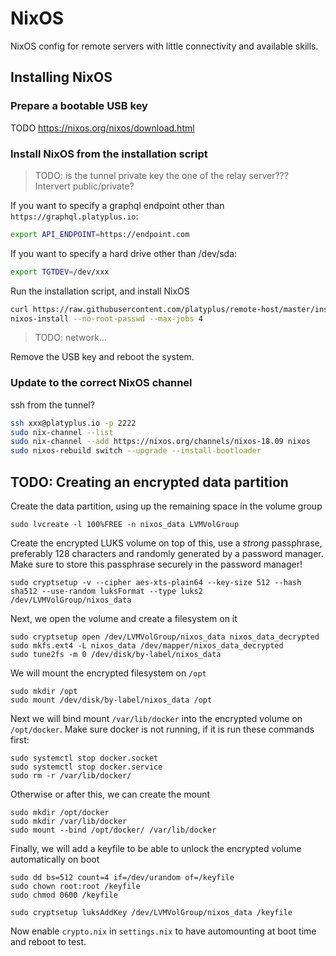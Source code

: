 # NixOS
NixOS config for remote servers with little connectivity and available skills.

## Installing NixOS

### Prepare a bootable USB key
TODO
https://nixos.org/nixos/download.html

### Install NixOS from the installation script
> TODO: is the tunnel private key the one of the relay server??? Intervert public/private?

If you want to specify a graphql endpoint other than `https://graphql.platyplus.io`:
```sh
export API_ENDPOINT=https://endpoint.com
```
If you want to specify a hard drive other than /dev/sda:
```sh
export TGTDEV=/dev/xxx
```
Run the installation script, and install NixOS
```sh
curl https://raw.githubusercontent.com/platyplus/remote-host/master/install.sh | bash
nixos-install --no-root-passwd --max-jobs 4
```
> TODO: network...

Remove the USB key and reboot the system.

### Update to the correct NixOS channel
ssh from the tunnel?
```sh
ssh xxx@platyplus.io -p 2222
sudo nix-channel --list
sudo nix-channel --add https://nixos.org/channels/nixos-18.09 nixos
sudo nixos-rebuild switch --upgrade --install-bootloader

```

## TODO: Creating an encrypted data partition

Create the data partition, using up the remaining space in the volume group
```
sudo lvcreate -l 100%FREE -n nixos_data LVMVolGroup
```

Create the encrypted LUKS volume on top of this, use a *strong* passphrase, preferably 128 characters and randomly generated by a password manager. Make sure to store this passphrase securely in the password manager!
```
sudo cryptsetup -v --cipher aes-xts-plain64 --key-size 512 --hash sha512 --use-random luksFormat --type luks2 /dev/LVMVolGroup/nixos_data
```

Next, we open the volume and create a filesystem on it
```
sudo cryptsetup open /dev/LVMVolGroup/nixos_data nixos_data_decrypted
sudo mkfs.ext4 -L nixos_data /dev/mapper/nixos_data_decrypted
sudo tune2fs -m 0 /dev/disk/by-label/nixos_data
```

We will mount the encrypted filesystem on `/opt`
```
sudo mkdir /opt
sudo mount /dev/disk/by-label/nixos_data /opt
```

Next we will bind mount `/var/lib/docker` into the encrypted volume on `/opt/docker`. Make sure docker is not running, if it is run these commands first:
```
sudo systemctl stop docker.socket
sudo systemctl stop docker.service
sudo rm -r /var/lib/docker/
```
Otherwise or after this, we can create the mount
```
sudo mkdir /opt/docker
sudo mkdir /var/lib/docker
sudo mount --bind /opt/docker/ /var/lib/docker
```

Finally, we will add a keyfile to be able to unlock the encrypted volume automatically on boot
```
sudo dd bs=512 count=4 if=/dev/urandom of=/keyfile
sudo chown root:root /keyfile
sudo chmod 0600 /keyfile

sudo cryptsetup luksAddKey /dev/LVMVolGroup/nixos_data /keyfile
```

Now enable `crypto.nix` in `settings.nix` to have automounting at boot time and reboot to test.
